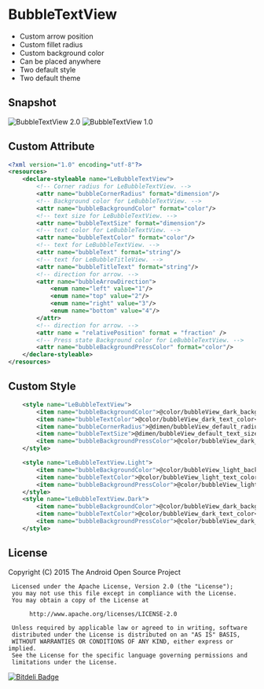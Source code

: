 # BubbleTextView

- Custom arrow position
- Custom fillet radius
- Custom background color
- Can be placed anywhere
- Two default style
- Two default theme

## Snapshot
![BubbleTextView 2.0](http://7d9pic.com1.z0.glb.clouddn.com/bubblew_view3.png)
![BubbleTextView 1.0](http://7d9pic.com1.z0.glb.clouddn.com/bubblew_view.png)
## Custom Attribute
```xml
<?xml version="1.0" encoding="utf-8"?>
<resources>
    <declare-styleable name="LeBubbleTextView">
        <!-- Corner radius for LeBubbleTextView. -->
        <attr name="bubbleCornerRadius" format="dimension"/>
        <!-- Background color for LeBubbleTextView. -->
        <attr name="bubbleBackgroundColor" format="color"/>
        <!-- text size for LeBubbleTextView. -->
        <attr name="bubbleTextSize" format="dimension"/>
        <!-- text color for LeBubbleTextView. -->
        <attr name="bubbleTextColor" format="color"/>
        <!-- text for LeBubbleTextView. -->
        <attr name="bubbleText" format="string"/>
        <!-- text for LeBubbleTitleView. -->
        <attr name="bubbleTitleText" format="string"/>
        <!-- direction for arrow. -->
        <attr name="bubbleArrowDirection">
            <enum name="left" value="1"/>
            <enum name="top" value="2"/>
            <enum name="right" value="3"/>
            <enum name="bottom" value="4"/>
        </attr>
        <!-- direction for arrow. -->
        <attr name = "relativePosition" format = "fraction" />
        <!-- Press state Background color for LeBubbleTextView. -->
        <attr name="bubbleBackgroundPressColor" format="color"/>
    </declare-styleable>
</resources>
```

## Custom Style
```xml
    <style name="LeBubbleTextView">
        <item name="bubbleBackgroundColor">@color/bubbleView_dark_background</item>
        <item name="bubbleTextColor">@color/bubbleView_dark_text_color</item>
        <item name="bubbleCornerRadius">@dimen/bubbleView_default_radius</item>
        <item name="bubbleTextSize">@dimen/bubbleView_default_text_size</item>
        <item name="bubbleBackgroundPressColor">@color/bubbleView_dark_press_background</item>
    </style>

    <style name="LeBubbleTextView.Light">
        <item name="bubbleBackgroundColor">@color/bubbleView_light_background</item>
        <item name="bubbleTextColor">@color/bubbleView_light_text_color</item>
        <item name="bubbleBackgroundPressColor">@color/bubbleView_light_press_background</item>
    </style>
    <style name="LeBubbleTextView.Dark">
        <item name="bubbleBackgroundColor">@color/bubbleView_dark_background</item>
        <item name="bubbleTextColor">@color/bubbleView_dark_text_color</item>
        <item name="bubbleBackgroundPressColor">@color/bubbleView_dark_press_background</item>
    </style>
```

## License

   Copyright (C) 2015 The Android Open Source Project

     Licensed under the Apache License, Version 2.0 (the "License");
     you may not use this file except in compliance with the License.
     You may obtain a copy of the License at

          http://www.apache.org/licenses/LICENSE-2.0

     Unless required by applicable law or agreed to in writing, software
     distributed under the License is distributed on an "AS IS" BASIS,
     WITHOUT WARRANTIES OR CONDITIONS OF ANY KIND, either express or implied.
     See the License for the specific language governing permissions and
     limitations under the License.


[![Bitdeli Badge](https://d2weczhvl823v0.cloudfront.net/bulbulhossen/bubbletextview/trend.png)](https://bitdeli.com/free "Bitdeli Badge")

